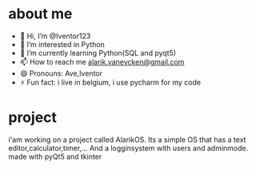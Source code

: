 # about me
- 👋 Hi, I’m @Iventor123
- 👀 I’m interested in Python
- 🌱 I’m currently learning Python(SQL and pyqt5)
- 📫 How to reach me alarik.vaneycken@gmail.com
- 😄 Pronouns: Ave,Iventor
- ⚡ Fun fact: i live in belgium, i use pycharm for my code
# project
i'am working on a project called AlarikOS. Its a simple OS that has a text editor,calculator,timer,...
And a logginsystem with users and adminmode. 
made with pyQt5 and tkinter
# 

<!---
Iventor123/Iventor123 is a ✨ special ✨ repository because its `README.md` (this file) appears on your GitHub profile.
You can click the Preview link to take a look at your changes.
--->
